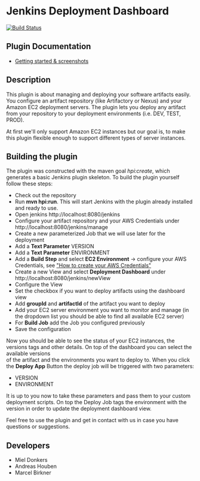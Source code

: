 # Jenkins Deployment Dashboard

[![Build Status](https://travis-ci.org/codecentric/jenkins-deployment-dashboard-plugin.svg?branch=master)](https://travis-ci.org/codecentric/jenkins-deployment-dashboard-plugin)

## Plugin Documentation

* [Getting started & screenshots](documentation/README.md)

## Description

This plugin is about managing and deploying your software artifacts easily. You configure an artifact repository (like Artifactory or Nexus) and your 
Amazon EC2 deployment servers. The plugin lets you deploy any artifact from your repository to your deployment environments (i.e. DEV, TEST, PROD).

At first we'll only support Amazon EC2 instances but our goal is, to make this plugin flexible enough to support different types of server instances.

## Building the plugin

The plugin was constructed with the maven goal *hpi:create*, which generates a basic Jenkins plugin skeleton. 
To build the plugin yourself follow these steps:

* Check out the repository
* Run **mvn hpi:run**. This will start Jenkins with the plugin already installed and ready to use.
* Open jenkins http://localhost:8080/jenkins
 * Configure your artifact repository and your AWS Credentials under http://localhost:8080/jenkins/manage
 * Create a new parameterized Job that we will use later for the deployment
  * Add a **Text Parameter** VERSION
  * Add a **Text Parameter** ENVIRONMENT
  * Add a **Build Step** and select **EC2 Environment** -> configure your AWS Credentials, see <a href="documentation/README.md">"How to create your AWS Credentials"</a>
 * Create a new View and select **Deployment Dashboard** under http://localhost:8080/jenkins/newView
 * Configure the View
  * Set the checkbox if you want to deploy artifacts using the dashboard view
  * Add **groupId** and **artifactId** of the artifact you want to deploy
  * Add your EC2 server environment you want to monitor and manage (in the dropdown list you should be able to find all available EC2 server)
  * For **Build Job** add the Job you configured previously
  * Save the configuration

Now you should be able to see the status of your EC2 instances, the versions tags and other details. On top of the dashboard you can select the available versions  
of the artifact and the environments you want to deploy to. When you click the **Deploy App** Button the deploy job will be triggered with two parameters:

* VERSION
* ENVIRONMENT

It is up to you now to take these parameters and pass them to your custom deployment scripts. On top the Deploy Job tags the environment with the version in 
order to update the deployment dashboard view.

Feel free to use the plugin and get in contact with us in case you have questions or suggestions.

## Developers

* Miel Donkers
* Andreas Houben
* Marcel Birkner
